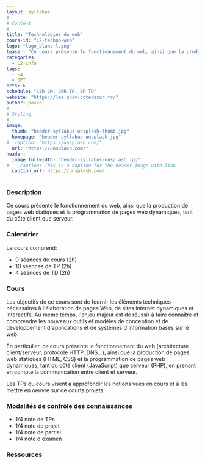 ```yaml
---
layout: syllabus
#
# Content
#
title: "Technologies du web"
cours-id: "L2-techno-web"
logo: "logo_blanc-l.png"
teaser: "Ce cours présente le fonctionnement du web, ainsi que la production de pages web statiques et la programmation de pages web dynamiques, tant du côté client que serveur. "
categories:
  - L2-info
tags:
  - S4
  - OPT
ects: 6
schedule: "18h CM, 20h TP, 8h TD"
website: "https://lms.univ-cotedazur.fr/"
author: pascal
#
# Styling
#
image:
  thumb: "header-syllabus-unsplash-thumb.jpg"
  homepage: "header-syllabus-unsplash.jpg"
#  caption: "https://unsplash.com/"
  url: "https://unsplash.com/"
header:
  image_fullwidth: "header-syllabus-unsplash.jpg"
#    caption: This is a caption for the header image with link
  caption_url: https://unsplash.com/
---
```


###  Description ###
Ce cours présente le fonctionnement du web, ainsi que la production de pages web statiques et la programmation de pages web dynamiques, tant du côté client que serveur.


###  Calendrier ###

Le cours comprend:

- 9 séances de cours (2h)
- 10 séances de TP (2h)
- 4 séances de TD (2h)

###  Cours ###
Les objectifs de ce cours sont de fournir les éléments techniques nécessaires à l'élaboration de pages Web, de sites internet dynamiques et interactifs. Au meme temps, l'enjeu majeur est de réussir à faire connaître et comprendre les nouveaux outils et modèles de conception et de développement d'applications et de systèmes d'information basés sur le web.

En particulier, ce cours présente le fonctionnement du web (architecture client/serveur, protocole HTTP, DNS...), ainsi que la production de pages web statiques (HTML, CSS) et la programmation de pages web dynamiques, tant du côté client (JavaScript) que serveur (PHP), en prenant en compte la communication entre client et serveur.

Les TPs du cours visent à approfondir les notions vues en cours et à les mettre en oeuvre sur de courts projets.



###  Modalités de contrôle des connaissances ###
- 1/4 note de TPs
- 1/4 note de projet
- 1/4 note de partiel
- 1/4 note d'examen

###  Ressources ###
